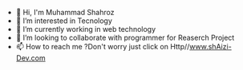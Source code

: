 - 👋 Hi, I'm Muhammad Shahroz
- 👀 I’m interested in Tecnology
- 🌱 I’m currently working in web technology
- 💞️ I’m looking to collaborate with programmer for Reaserch Project
- 📫 How to reach me ?Don't worry just click on  Http//www.shAizi-Dev.com

<!---
shAizi-Dev/shAizi-Dev is a ✨ special ✨ repository because its `README.md` (this file) appears on your GitHub profile.
You can click the Preview link to take a look at your changes.
--->
